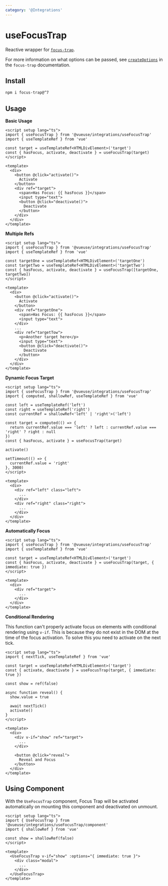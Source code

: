 ```yaml
---
category: '@Integrations'
---
```


# useFocusTrap

Reactive wrapper for [`focus-trap`](https://github.com/focus-trap/focus-trap).

For more information on what options can be passed, see [`createOptions`](https://github.com/focus-trap/focus-trap#createoptions) in the `focus-trap` documentation.

## Install

```bash
npm i focus-trap@^7
```

## Usage

**Basic Usage**

```vue
<script setup lang="ts">
import { useFocusTrap } from '@vueuse/integrations/useFocusTrap'
import { useTemplateRef } from 'vue'

const target = useTemplateRef<HTMLDivElement>('target')
const { hasFocus, activate, deactivate } = useFocusTrap(target)
</script>

<template>
  <div>
    <button @click="activate()">
      Activate
    </button>
    <div ref="target">
      <span>Has Focus: {{ hasFocus }}</span>
      <input type="text">
      <button @click="deactivate()">
        Deactivate
      </button>
    </div>
  </div>
</template>
```

**Multiple Refs**

```vue
<script setup lang="ts">
import { useFocusTrap } from '@vueuse/integrations/useFocusTrap'
import { useTemplateRef } from 'vue'

const targetOne = useTemplateRef<HTMLDivElement>('targetOne')
const targetTwo = useTemplateRef<HTMLDivElement>('targetTwo')
const { hasFocus, activate, deactivate } = useFocusTrap([targetOne, targetTwo])
</script>

<template>
  <div>
    <button @click="activate()">
      Activate
    </button>
    <div ref="targetOne">
      <span>Has Focus: {{ hasFocus }}</span>
      <input type="text">
    </div>
    ...
    <div ref="targetTow">
      <p>Another target here</p>
      <input type="text">
      <button @click="deactivate()">
        Deactivate
      </button>
    </div>
  </div>
</template>
```

**Dynamic Focus Target**

```vue
<script setup lang="ts">
import { useFocusTrap } from '@vueuse/integrations/useFocusTrap'
import { computed, shallowRef, useTemplateRef } from 'vue'

const left = useTemplateRef('left')
const right = useTemplateRef('right')
const currentRef = shallowRef<'left' | 'right'>('left')

const target = computed(() => {
  return currentRef.value === 'left' ? left : currentRef.value === 'right' ? right : null
})
const { hasFocus, activate } = useFocusTrap(target)

activate()

setTimeout(() => {
  currentRef.value = 'right'
}, 3000)
</script>

<template>
  <div>
    <div ref="left" class="left">
      ...
    </div>
    <div ref="right" class="right">
      ...
    </div>
  </div>
</template>
```

**Automatically Focus**

```vue
<script setup lang="ts">
import { useFocusTrap } from '@vueuse/integrations/useFocusTrap'
import { useTemplateRef } from 'vue'

const target = useTemplateRef<HTMLDivElement>('target')
const { hasFocus, activate, deactivate } = useFocusTrap(target, { immediate: true })
</script>

<template>
  <div>
    <div ref="target">
      ...
    </div>
  </div>
</template>
```

**Conditional Rendering**

This function can't properly activate focus on elements with conditional rendering using `v-if`. This is because they do not exist in the DOM at the time of the focus activation. To solve this you need to activate on the next tick.

```vue
<script setup lang="ts">
import { nextTick, useTemplateRef } from 'vue'

const target = useTemplateRef<HTMLDivElement>('target')
const { activate, deactivate } = useFocusTrap(target, { immediate: true })

const show = ref(false)

async function reveal() {
  show.value = true

  await nextTick()
  activate()
}
</script>

<template>
  <div>
    <div v-if="show" ref="target">
      ...
    </div>

    <button @click="reveal">
      Reveal and Focus
    </button>
  </div>
</template>
```

## Using Component

With the `UseFocusTrap` component, Focus Trap will be activated automatically on mounting this component and deactivated on unmount.

```vue
<script setup lang="ts">
import { UseFocusTrap } from '@vueuse/integrations/useFocusTrap/component'
import { shallowRef } from 'vue'

const show = shallowRef(false)
</script>

<template>
  <UseFocusTrap v-if="show" :options="{ immediate: true }">
    <div class="modal">
      ...
    </div>
  </UseFocusTrap>
</template>
```

